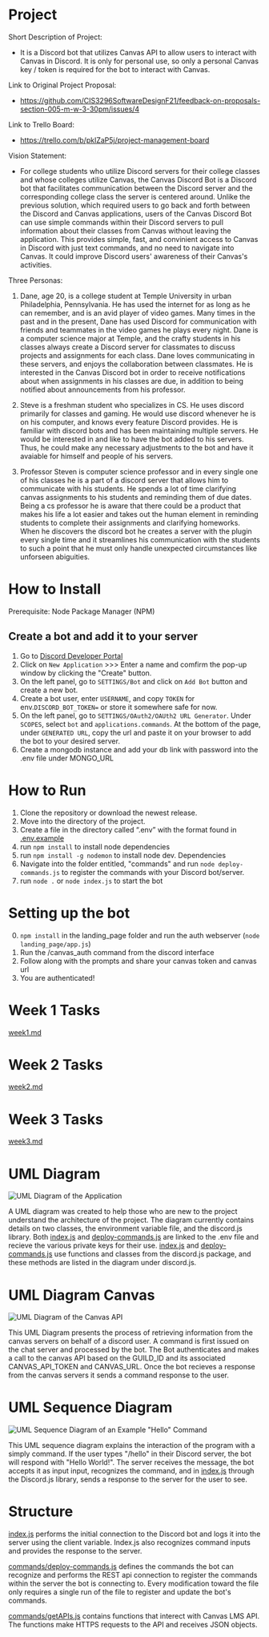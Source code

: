 # Project
Short Description of Project:
- It is a Discord bot that utilizes Canvas API to allow users to interact with Canvas in Discord. It is only for personal use, so only a personal Canvas key / token is required for the bot to interact with Canvas.

Link to Original Project Proposal:
- https://github.com/CIS3296SoftwareDesignF21/feedback-on-proposals-section-005-m-w-3-30pm/issues/4

Link to Trello Board:
- https://trello.com/b/pkIZaP5j/project-management-board

Vision Statement:
- For college students who utilize Discord servers for their college classes and whose colleges utilize Canvas, the Canvas Discord Bot is a Discord bot that facilitates communication between the Discord server and the corresponding college class the server is centered around. Unlike the previous solution, which required users to go back and forth between the Discord and Canvas applications, users of the Canvas Discord Bot can use simple commands within their Discord servers to pull information about their classes from Canvas without leaving the application. This provides simple, fast, and convinient access to Canvas in Discord with just text commands, and no need to navigate into Canvas. It could improve Discord users' awareness of their Canvas's activities.

Three Personas:
1. Dane, age 20, is a college student at Temple University in urban Philadelphia, Pennsylvania. He has used the internet for as long as he can remember, and is an avid player of video games. Many times in the past and in the present, Dane has used Discord for communication with friends and teammates in the video games he plays every night. Dane is a computer science major at Temple, and the crafty students in his classes always create a Discord server for classmates to discuss projects and assignments for each class. Dane loves communicating in these servers, and enjoys the collaboration between classmates. He is interested in the Canvas Discord bot in order to receive notifications about when assignments in his classes are due, in addition to being notified about announcements from his professor.

2. Steve is a freshman student who specializes in CS. He uses discord primarily for classes and gaming. He would use discord whenever he is on his computer, and knows every feature Discord provides. He is familiar with discord bots and has been maintaining multiple servers. He would be interested in and like to have the bot added to his servers. Thus, he could make any necessary adjustments to the bot and have it avaiable for himself and people of his servers.

3. Professor Steven is computer science professor and in every single one of his classes he is a part of a discord server that allows him to communicate with his students. He spends a lot of time clarifying canvas assignments to his students and reminding them of due dates. Being a cs professor he is aware that there could be a product that makes his life a lot easier and takes out the human element in reminding students to complete their assignments and clarifying homeworks. When he discovers the discord bot he creates a server with the plugin every single time and it streamlines his communication with the students to such a point that he must only handle unexpected circumstances like unforseen abiguities.

# How to Install
Prerequisite: Node Package Manager (NPM)
## Create a bot and add it to your server
1. Go to [Discord Developer Portal](https://discord.com/developers/applications)
2. Click on ```New Application``` >>> Enter a name and comfirm the pop-up window by clicking the "Create" button.
4. On the left panel, go to ```SETTINGS/Bot``` and click on ```Add Bot``` button and create a new bot.
5. Create a bot user, enter ```USERNAME```, and copy ```TOKEN``` for env.```DISCORD_BOT_TOKEN=``` or store it somewhere safe for now.
6. On the left panel, go to ```SETTINGS/OAuth2/OAUth2 URL Generator```. Under ```SCOPES```, select ```bot``` and ```applications.commands```. At the bottom of the page, under ```GENERATED URL```, copy the url and paste it on your browser to add the bot to your desired server.
7. Create a mongodb instance and add your db link with password into the .env file under MONGO_URL

# How to Run
1. Clone the repository or download the newest release.
2. Move into the directory of the project.
3. Create a file in the directory called “.env” with the format found in [.env.example](.env.example)
5. run ```npm install``` to install node dependencies
6. run ```npm install -g nodemon``` to install node dev. Dependencies
7. Navigate into the folder entitled, "commands" and run ```node deploy-commands.js``` to register the commands with your Discord bot/server.
8. run ```node .``` or ```node index.js``` to start the bot

# Setting up the bot
0. `npm install` in the landing_page folder and run the auth webserver (`node landing_page/app.js`)
1. Run the /canvas_auth command from the discord interface
2. Follow along with the prompts and share your canvas token and canvas url
3. You are authenticated!

# Week 1 Tasks
[week1.md](/weekly_readme/week1.md)

# Week 2 Tasks
[week2.md](/weekly_readme/week2.md)

# Week 3 Tasks
[week3.md](/weekly_readme/week3.md)

# UML Diagram

![UML Diagram of the Application](/images/latest-uml-class-diagram.png)

A UML diagram was created to help those who are new to the project understand the architecture of the project. The diagram currently contains details on two classes, the environment variable file, and the discord.js library. Both [index.js](index.js) and [deploy-commands.js](deploy-commands.js) are linked to the .env file and recieve the various private keys for their use. [index.js](index.js) and [deploy-commands.js](deploy-commands.js) use functions and classes from the discord.js package, and these methods are listed in the diagram under discord.js.

# UML Diagram Canvas

![UML Diagram of the Canvas API](/images/canvas-api-uml-diagram.png)

This UML Diagram presents the process of retrieving information from the canvas servers on behalf of a discord user. A command is first issued on the chat server and processed by the bot. The Bot authenticates and makes a call to the canvas API based on the GUILD_ID and its associated CANVAS_API_TOKEN and CANVAS_URL. Once the bot recieves a response from the canvas servers it sends a command response to the user.

# UML Sequence Diagram

![UML Sequence Diagram of an Example "Hello" Command](/images/hello-command-uml-sequence.png)

This UML sequence diagram explains the interaction of the program with a simply command. If the user types "/hello" in their Discord server, the bot will respond with "Hello World!". The server receives the message, the bot accepts it as input input, recognizes the command, and in [index.js](index.js) through the Discord.js library, sends a response to the server for the user to see.

# Structure
[index.js](index.js) performs the initial connection to the Discord bot and logs it into the server using the client variable. Index.js also recognizes command inputs and provides the response to the server.

[commands/deploy-commands.js](commands/deploy-commands.js) defines the commands the bot can recognize and performs the REST api connection to register the commands within the server the bot is connecting to. Every modification toward the file only requires a single run of the file to register and update the bot's commands.

[commands/getAPIs.js](commands/getAPIs.js) contains functions that interect with Canvas LMS API. The functions make HTTPS requests to the API and receives JSON objects.

